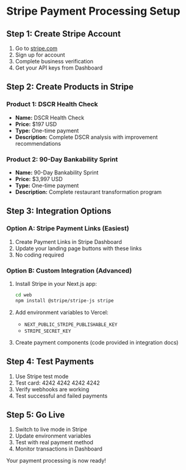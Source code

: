 # Stripe Payment Processing Setup

## Step 1: Create Stripe Account

1. Go to [stripe.com](https://stripe.com)
2. Sign up for account
3. Complete business verification
4. Get your API keys from Dashboard

## Step 2: Create Products in Stripe

### Product 1: DSCR Health Check
- **Name:** DSCR Health Check
- **Price:** $197 USD
- **Type:** One-time payment
- **Description:** Complete DSCR analysis with improvement recommendations

### Product 2: 90-Day Bankability Sprint  
- **Name:** 90-Day Bankability Sprint
- **Price:** $3,997 USD
- **Type:** One-time payment
- **Description:** Complete restaurant transformation program

## Step 3: Integration Options

### Option A: Stripe Payment Links (Easiest)
1. Create Payment Links in Stripe Dashboard
2. Update your landing page buttons with these links
3. No coding required

### Option B: Custom Integration (Advanced)
1. Install Stripe in your Next.js app:
   ```bash
   cd web
   npm install @stripe/stripe-js stripe
   ```

2. Add environment variables to Vercel:
   - `NEXT_PUBLIC_STRIPE_PUBLISHABLE_KEY`
   - `STRIPE_SECRET_KEY`

3. Create payment components (code provided in integration docs)

## Step 4: Test Payments

1. Use Stripe test mode
2. Test card: 4242 4242 4242 4242
3. Verify webhooks are working
4. Test successful and failed payments

## Step 5: Go Live

1. Switch to live mode in Stripe
2. Update environment variables
3. Test with real payment method
4. Monitor transactions in Dashboard

Your payment processing is now ready!